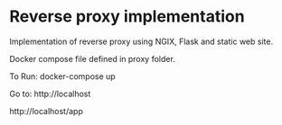 # Reverse proxy implementation

Implementation of reverse proxy using NGIX, Flask and static web site.

Docker compose file defined in proxy folder.


To Run:
docker-compose up

Go to:
http://localhost

http://localhost/app
